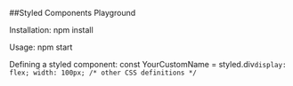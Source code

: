 ##Styled Components Playground

Installation:
npm install

Usage:
npm start

Defining a styled component:
const YourCustomName = styled.div`
  display: flex;
  width: 100px;
  /* other CSS definitions */
`
